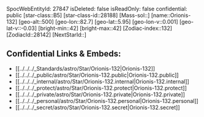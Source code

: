 ﻿---
location:
- 5.95
- -82.7
- 500
tags:
- astro/Star
type: Star
---

SpocWebEntityId: 27847
isDeleted: false
isReadOnly: false
confidential: public
[star-class::B5]
[star-class-id::28188]
[Mass-sol::]
[name::Orionis-132]
[geo-alt::500]
[geo-lon::82.7]
[geo-lat::5.95]
[geo-lon-v::0.001]
[geo-lat-v::-0.03]
[bright-min::42]
[bright-max::42]
[Zodiac-index::132]
[ZodiacId::28142]
[NextStarId::]



## Confidential Links & Embeds: 
- [[../../../_Standards/astro/Star/Orionis-132|Orionis-132]] 
- [[../../../_public/astro/Star/Orionis-132.public|Orionis-132.public]] 
- [[../../../_internal/astro/Star/Orionis-132.internal|Orionis-132.internal]] 
- [[../../../_protect/astro/Star/Orionis-132.protect|Orionis-132.protect]] 
- [[../../../_private/astro/Star/Orionis-132.private|Orionis-132.private]] 
- [[../../../_personal/astro/Star/Orionis-132.personal|Orionis-132.personal]] 
- [[../../../_secret/astro/Star/Orionis-132.secret|Orionis-132.secret]] 
